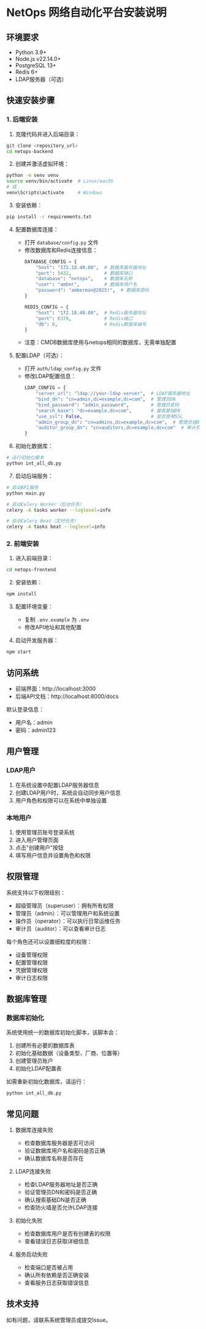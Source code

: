 # NetOps 网络自动化平台安装说明

## 环境要求
- Python 3.9+
- Node.js v22.14.0+
- PostgreSQL 13+
- Redis 6+
- LDAP服务器（可选）

## 快速安装步骤

### 1. 后端安装

1. 克隆代码并进入后端目录：
```bash
git clone <repository_url>
cd netops-backend
```

2. 创建并激活虚拟环境：
```bash
python -m venv venv
source venv/bin/activate  # Linux/macOS
# 或
venv\Scripts\activate     # Windows
```

3. 安装依赖：
```bash
pip install -r requirements.txt
```

4. 配置数据库连接：
   - 打开 `database/config.py` 文件
   - 修改数据库和Redis连接信息：
     ```python
     DATABASE_CONFIG = {
         "host": "172.18.40.80",  # 数据库服务器地址
         "port": 5432,            # 数据库端口
         "database": "netops",    # 数据库名称
         "user": "amber",         # 数据库用户名
         "password": "amberman@2025!",  # 数据库密码
     }

     REDIS_CONFIG = {
         "host": "172.18.40.80",  # Redis服务器地址
         "port": 6379,            # Redis端口
         "db": 0,                 # Redis数据库编号
     }
     ```
   - 注意：CMDB数据库使用与netops相同的数据库，无需单独配置

5. 配置LDAP（可选）：
   - 打开 `auth/ldap_config.py` 文件
   - 修改LDAP配置信息：
     ```python
     LDAP_CONFIG = {
         "server_url": "ldap://your-ldap-server",  # LDAP服务器地址
         "bind_dn": "cn=admin,dc=example,dc=com",  # 管理员DN
         "bind_password": "admin_password",        # 管理员密码
         "search_base": "dc=example,dc=com",       # 搜索基础DN
         "use_ssl": False,                         # 是否使用SSL
         "admin_group_dn": "cn=admins,dc=example,dc=com",  # 管理员组DN
         "auditor_group_dn": "cn=auditors,dc=example,dc=com"  # 审计员组DN
     }
     ```

6. 初始化数据库：
```bash
# 运行初始化脚本
python int_all_db.py
```

7. 启动后端服务：
```bash
# 启动API服务
python main.py

# 启动Celery Worker（后台任务）
celery -A tasks worker --loglevel=info

# 启动Celery Beat（定时任务）
celery -A tasks beat --loglevel=info
```

### 2. 前端安装

1. 进入前端目录：
```bash
cd netops-frontend
```

2. 安装依赖：
```bash
npm install
```

3. 配置环境变量：
   - 复制 `.env.example` 为 `.env`
   - 修改API地址和其他配置

4. 启动开发服务器：
```bash
npm start
```

## 访问系统
- 前端界面：http://localhost:3000
- 后端API文档：http://localhost:8000/docs

默认登录信息：
- 用户名：admin
- 密码：admin123

## 用户管理

### LDAP用户
1. 在系统设置中配置LDAP服务器信息
2. 创建LDAP用户时，系统会自动同步用户信息
3. 用户角色和权限可以在系统中单独设置

### 本地用户
1. 使用管理员账号登录系统
2. 进入用户管理页面
3. 点击"创建用户"按钮
4. 填写用户信息并设置角色和权限

## 权限管理
系统支持以下权限级别：
- 超级管理员（superuser）：拥有所有权限
- 管理员（admin）：可以管理用户和系统设置
- 操作员（operator）：可以执行日常运维任务
- 审计员（auditor）：可以查看审计日志

每个角色还可以设置细粒度的权限：
- 设备管理权限
- 配置管理权限
- 凭据管理权限
- 审计日志权限

## 数据库管理

### 数据库初始化
系统使用统一的数据库初始化脚本，该脚本会：
1. 创建所有必要的数据库表
2. 初始化基础数据（设备类型、厂商、位置等）
3. 创建管理员账户
4. 初始化LDAP配置表

如需重新初始化数据库，请运行：
```bash
python int_all_db.py
```

## 常见问题

1. 数据库连接失败
   - 检查数据库服务器是否可访问
   - 验证数据库用户名和密码是否正确
   - 确认数据库名称是否存在

2. LDAP连接失败
   - 检查LDAP服务器地址是否正确
   - 验证管理员DN和密码是否正确
   - 确认搜索基础DN是否正确
   - 检查防火墙是否允许LDAP连接

3. 初始化失败
   - 检查数据库用户是否有创建表的权限
   - 查看错误日志获取详细信息

4. 服务启动失败
   - 检查端口是否被占用
   - 确认所有依赖是否正确安装
   - 查看服务日志获取错误信息

## 技术支持
如有问题，请联系系统管理员或提交Issue。 